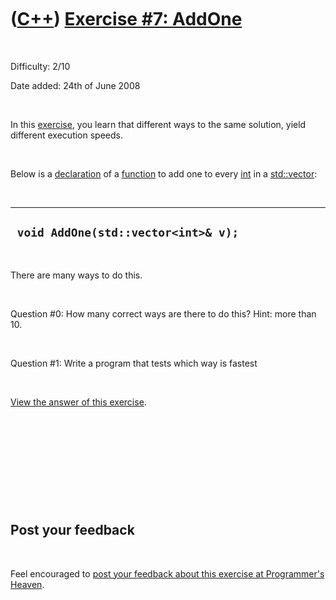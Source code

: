
 

 

 

 

 

([C++](Cpp.md)) [Exercise \#7: AddOne](CppExerciseAddOne.md)
==============================================================

 

Difficulty: 2/10

Date added: 24th of June 2008

 

In this [exercise](CppExercise.md), you learn that different ways to
the same solution, yield different execution speeds.

 

Below is a [declaration](CppDeclaration.md) of a
[function](CppFunction.md) to add one to every [int](CppInt.md) in a
[std::vector](CppStdVector.md):

 

  --------------------------------------
  ` void AddOne(std::vector<int>& v);`
  --------------------------------------

 

There are many ways to do this.

 

Question \#0: How many correct ways are there to do this? Hint: more
than 10.

 

Question \#1: Write a program that tests which way is fastest

 

[View the answer of this exercise](CppExerciseAddOneAnswer.md).

 

 

 

 

 

Post your feedback
------------------

 

Feel encouraged to [post your feedback about this exercise at
Programmer's
Heaven](http://www.programmersheaven.com/article/100054-C%2b%2b+exercise%3a+add+one/info.aspx).

 

 

 

 

 

 

